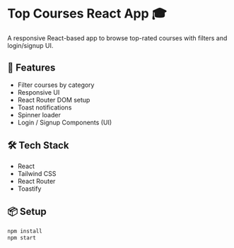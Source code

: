 # Top Courses React App 🎓

A responsive React-based app to browse top-rated courses with filters and login/signup UI.

## 🚀 Features
- Filter courses by category
- Responsive UI
- React Router DOM setup
- Toast notifications
- Spinner loader
- Login / Signup Components (UI)

## 🛠 Tech Stack
- React
- Tailwind CSS
- React Router
- Toastify

## 📦 Setup
```bash
npm install
npm start
